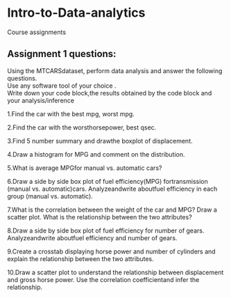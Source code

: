 # Intro-to-Data-analytics
Course assignments 
 
 
 ## Assignment 1 questions:
 Using the MTCARSdataset, perform data analysis and answer the following questions.  
 Use any software tool of your choice .  
 Write down your code block,the results obtained by the code block and your analysis/inference
 
 1.Find the car with the best mpg, worst mpg.  
 
 2.Find the car with the worsthorsepower, best qsec.   
 
 3.Find 5 number summary and drawthe boxplot of displacement.  
 
 4.Draw a histogram for MPG and comment on the distribution.   
 
 5.What is average MPGfor manual vs. automatic cars?  
 
 6.Draw a side by side box plot of fuel efficiency(MPG) fortransmission (manual vs. automatic)cars. Analyzeandwrite aboutfuel efficiency in each group
 (manual vs.   automatic).  
 
 7.What is the correlation between the weight of the car and MPG? Draw a scatter plot. What is the relationship between the two attributes?  
 
 8.Draw a side by side box plot of fuel efficiency for number of gears. Analyzeandwrite aboutfuel efficiency and number of gears.   
 
 9.Create a crosstab displaying horse power and number of cylinders and explain the relationship between the two attributes.  
 
 10.Draw a scatter plot to understand the relationship between displacement and gross horse power. Use the correlation coefficientand infer the relationship.
